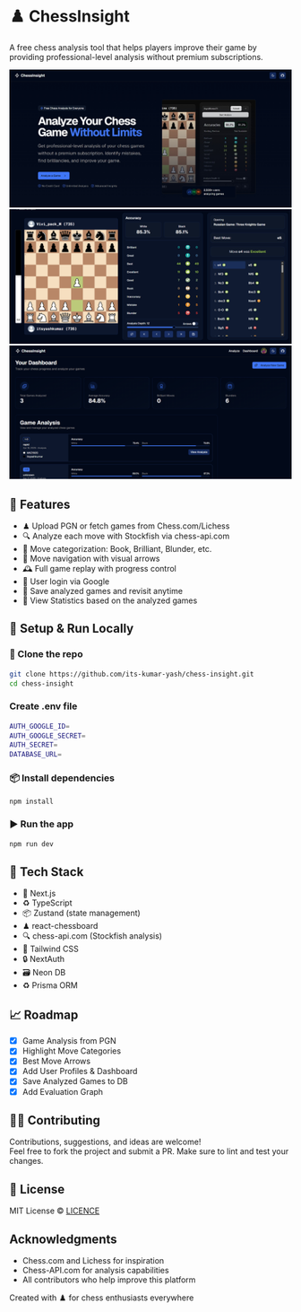 
# ♟️ ChessInsight

A free chess analysis tool that helps players improve their game by providing professional-level analysis without premium subscriptions.

![alt text](/public/demo.png)
![alt text](/public/demo2.png)
![alt text](/public/demo3.png)

## 🚀 Features

- ♟ Upload PGN or fetch games from Chess.com/Lichess
- 🔍 Analyze each move with Stockfish via chess-api.com
- 🎯 Move categorization: Book, Brilliant, Blunder, etc.
- 🧭 Move navigation with visual arrows
- 🕰 Full game replay with progress control
- 🔐 User login via Google
- 💾 Save analyzed games and revisit anytime
- 🧮 View Statistics based on the analyzed games 

## 🧪 Setup & Run Locally

### 🔧 Clone the repo

```bash
git clone https://github.com/its-kumar-yash/chess-insight.git
cd chess-insight
```

### Create .env file
```bash
AUTH_GOOGLE_ID=
AUTH_GOOGLE_SECRET=
AUTH_SECRET=
DATABASE_URL=
```

### 📦 Install dependencies

```bash
npm install
```

### ▶️ Run the app

```bash
npm run dev
```

## 📁 Tech Stack

- 🧱 Next.js
- ♻️ TypeScript
- 📦 Zustand (state management)
- ♟ react-chessboard
- 🔍 chess-api.com (Stockfish analysis)
- 🎨 Tailwind CSS
- 🔒 NextAuth
- 🗃️ Neon DB
- ♻️ Prisma ORM

## 📈 Roadmap

- [x] Game Analysis from PGN  
- [x] Highlight Move Categories  
- [x] Best Move Arrows  
- [x] Add User Profiles & Dashboard  
- [x] Save Analyzed Games to DB  
- [x] Add Evaluation Graph  

## 🧑‍💻 Contributing

Contributions, suggestions, and ideas are welcome!  
Feel free to fork the project and submit a PR. Make sure to lint and test your changes.

## 📝 License

MIT License © [LICENCE](/LICENCE)

## Acknowledgments

- Chess.com and Lichess for inspiration
- Chess-API.com for analysis capabilities
- All contributors who help improve this platform


Created with ♟️ for chess enthusiasts everywhere
